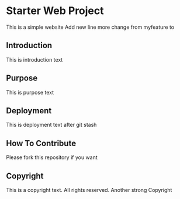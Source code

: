 # Starter Web Project

This is a simple website 
Add new line 
more change from myfeature to
## Introduction

This is introduction text
## Purpose

This is purpose text
## Deployment

This is deployment text after git stash
## How To Contribute 

Please fork this repository if you want
## Copyright

This is a copyright text. All rights reserved.
Another strong Copyright
